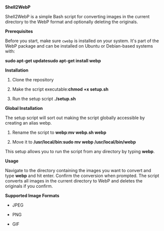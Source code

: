 **Shell2WebP**

Shell2WebP is a simple Bash script for converting images in the current directory to the WebP format and optionally deleting the originals. 

**Prerequisites**

Before you start, make sure `cwebp` is installed on your system. It's part of the WebP package and can be installed on Ubuntu or Debian-based systems with:

**sudo apt-get updatesudo apt-get install webp**


**Installation**

1.  Clone the repository 
    
2.  Make the script executable:**chmod +x setup.sh**

3.  Run the setup script **./setup.sh** 
    

**Global Installation**

The setup script will sort out making the script globally accessible by creating an alias webp.


1.  Rename the script to **webp**:**mv webp.sh webp**
    
2.  Move it to **/usr/local/bin**:**sudo mv webp /usr/local/bin/webp**
    

This setup allows you to run the script from any directory by typing **webp**.

**Usage**

Navigate to the directory containing the images you want to convert and type **webp** and hit enter. Confirm the conversion when prompted. The script converts all images in the current directory to WebP and deletes the originals if you confirm.

**Supported Image Formats**

*   JPEG
    
*   PNG
    
*   GIF
    

